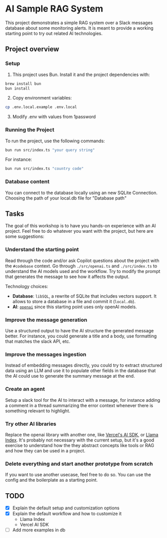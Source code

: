 # AI Sample RAG System

This project demonstrates a simple RAG system over a Slack messages database about some monitoring alerts.
It is meant to provide a working starting point to try out related AI technologies.

## Project overview

### Setup

1. This project uses Bun. Install it and the project dependencies with:

```bash
brew install bun
bun install
```

2. Copy environment variables:

```bash
cp .env.local.example .env.local
```

3. Modify .env with values from 1password

### Running the Project

To run the project, use the following commands:

```bash
bun run src/index.ts "your query string"
```

For instance:

```bash
bun run src/index.ts "country code"
```

### Database content

You can connect to the database locally using an new SQLite Connection.
Choosing the path of your local.db file for "Database path"

## Tasks

The goal of this workshop is to have you hands-on experience with an AI project. Feel free to do whatever you want with the project, but here are some suggestions:

### Understand the starting point

Read through the code and/or ask Copilot questions about the project with the `#codebase` context.
Go through `./src/openai.ts` and `./src/index.ts` to understand the AI models used and the workflow. Try to modify the prompt that generates the message to see how it affects the output.

Technology choices:

- **Database**: `libSQL`, a rewrite of SQLite that includes vectors support. It allows to store a database in a file and commit it (`local.db`).
- **AI**: [`openai`](https://github.com/openai/openai-node) since this starting point uses only openAI models.

### Improve the message generation

Use a structured output to have the AI structure the generated message better. For instance, you could generate a title and a body, use formatting that matches the slack API, etc.

### Improve the messages ingestion

Instead of embedding messages directly, you could try to extract structured data using an LLM and use it to populate other fields in the database that the AI could use to generate the summary message at the end.

### Create an agent

Setup a slack tool for the AI to interact with a message, for instance adding a comment in a thread summarizing the error context whenever there is something relevant to highlight.

### Try other AI libraries

Replace the openai library with another one, like [Vercel's AI SDK](https://sdk.vercel.ai/docs/introduction), or [Llama Index](https://ts.llamaindex.ai/).
It's probably not necessary with the current setup, but it's a good exercise to understand how the they abstract concepts like tools or RAG and how they can be used in a project.

### Delete everything and start another prototype from scratch

If you want to use another usecase, feel free to do so. You can use the config and the boilerplate as a starting point.

## TODO

- [x] Explain the default setup and customization options
- [x] Explain the default workflow and how to customize it
  - Llama Index
  - Vercel AI SDK
- [ ] Add more examples in db
